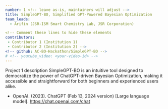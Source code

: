 ```yaml
---
number: 1 <!-- leave as-is, maintainers will adjust -->
title: SimpleGPT-BO, Simplified GPT-Powered Bayesian Optimization
team_leads:
  - Arifin (JSR-ISM Smart Chemistry Lab, JSR Corporation)

<!-- Comment these lines to hide these elements
contributors:
 - Contributor 1 (Institution 1)
 - Contributor 2 (Institution 2) -->
<!-- github: AC-BO-Hackathon/SimpleGPT-BO -->
# <!-- youtube_video: <your-video-id> -->
---
```


Project 1 description
SimpleGPT-BO is an intuitive tool designed to democratize the power of ChatGPT-driven Bayesian Optimization, making it accessible and straightforward for both beginners and experienced users alike.
- OpenAI. (2023). ChatGPT (Feb 13, 2024 version) [Large language model]. https://chat.openai.com/chat
